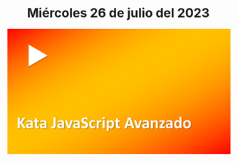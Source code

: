 <h1 align="center"><strong>Miércoles 26 de julio del 2023</strong></h1>
<a href=""><img src="/CLASES/Kata_4/KATA_4.png"></a>
